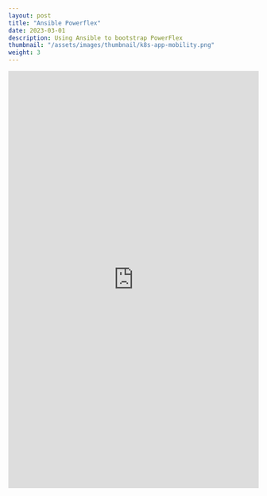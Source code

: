 ```yaml
---
layout: post
title: "Ansible Powerflex"
date: 2023-03-01
description: Using Ansible to bootstrap PowerFlex
thumbnail: "/assets/images/thumbnail/k8s-app-mobility.png"
weight: 3
---
```



<iframe width="100%" height="840" sandbox="allow-forms allow-modals allow-popups allow-same-origin allow-scripts" src="https://play.instruqt.com/embed/dell/tracks/ansible-pflex?token=em_UjJsp-BRmhhN4K6A" style="border: 0;"></iframe>
